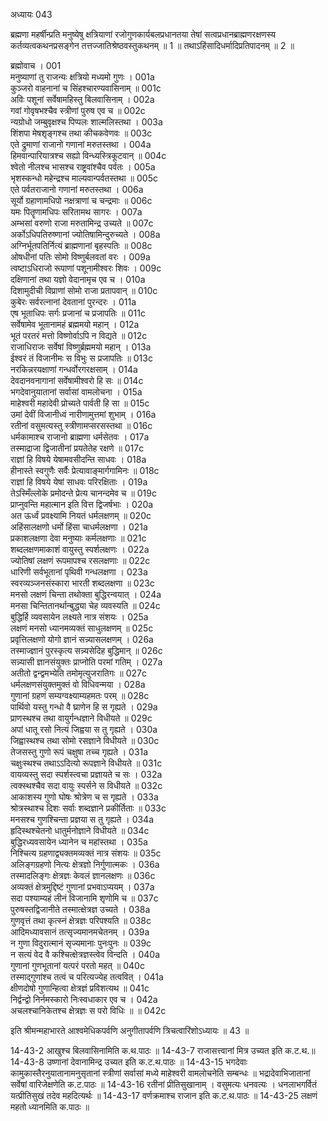अध्यायः 043

ब्रह्मणा महर्षीन्प्रति मनुष्येषु क्षत्रियाणां रजोगुणकार्यबलप्रधानतया तेषां सत्वप्रधानब्राह्मणरक्षणस्य कर्तव्यत्वकथनप्रसङ्गेन तत्तज्जातिश्रेष्ठवस्तुकथनम् ॥ 1 ॥ तथाऽहिंसादिधर्मादिप्रतिपादनम् ॥ 2 ॥

ब्रह्मोवाच ।	001  
मनुष्याणां तु राजन्यः क्षत्रियो मध्यमो गुणः ।	001a  
कुञ्जरो वाहनानां च सिंहश्चारण्यवासिनाम् ॥	001c  
अविः पशूनां सर्वेषामहिस्तु बिलवासिनाम् ।	002a  
गवां गोवृषभश्चैव स्त्रीणां पुरुष एव च ॥	002c  
न्यग्रोधो जम्बुवृक्षश्च पिप्पलः शाल्मलिस्तथा ।	003a  
शिंशपा मेषशृङ्गश्च तथा कीचकवेणवः ॥	003c  
एते द्रुमाणां राजानो गणानां मरुतस्तथा ।	004a  
हिमवान्पारियात्रश्च सह्यो विन्ध्यस्त्रिकूटवान् ॥	004c  
श्वेतो नीलश्च भासश्च राष्ट्रवांश्चैव पर्वतः ।	005a  
भृशस्कन्धो महेन्द्रश्च माल्यवान्पर्वतस्तथा ॥	005c  
एते पर्वतराजानो गणानां मरुतस्तथा ।	006a  
सूर्यो ग्रहाणामधिपो नक्षत्राणां च चन्द्रमाः ॥	006c  
यमः पितॄणामधिपः सरितामथ सागरः ।	007a  
अम्भसां वरुणो राजा मरुतामिन्द्र उच्यते ॥	007c  
अर्कोऽधिपतिरुष्णानां ज्योतिषामिन्दुरुच्यते ।	008a  
अग्निर्भूतपतिर्नित्यं ब्राह्मणानां बृहस्पतिः ॥	008c  
ओषधीनां पतिः सोमो विष्णुर्बलवतां वरः ।	009a  
त्वष्टाऽधिराजो रूपाणां पशूनामीश्वरः शिवः ।	009c  
दक्षिणानां तथा यज्ञो वेदानामृच एव च ।	010a  
दिशामुदीची विप्राणां सोमो राजा प्रतापवान् ॥	010c  
कुबेरः सर्वरत्नानां देवतानां पुरन्दरः ।	011a  
एष भूताधिपः सर्गः प्रजानां च प्रजापतिः ॥	011c  
सर्वेषामेव भूतानामहं ब्रह्ममयो महान् ।	012a  
भूतं परतरं मत्तो विष्णोर्वाऽपि न विद्यते ॥	012c  
राजाधिराजः सर्वेषां विष्णुर्ब्रह्ममयो महान् ।	013a  
ईश्वरं तं विजानीमः स विभुः स प्रजापतिः ॥	013c  
नरकिन्नरयक्षाणां गन्धर्वोरगरक्षसाम् ।	014a  
देवदानवनागानां सर्वेषामीश्वरो हि सः ॥	014c  
भगदेवानुयातानां सर्वासां वामलोचना ।	015a  
माहेश्वरी महादेवी प्रोच्यते पार्वती हि सा ॥	015c  
उमां देवीं विजानीध्वं नारीणामुत्तमां शुभाम् ।	016a  
रतीनां वसुमत्यस्तु स्त्रीणामप्सरसस्तथा ॥	016c  
धर्मकामाश्च राजानो ब्राह्मणा धर्मसेतवः ।	017a  
तस्माद्राजा द्विजातीनां प्रयतेतेह रक्षणे ॥	017c  
राज्ञां हि विषये येषामवसीदन्ति साधवः ।	018a  
हीनास्ते स्वगुणैः सर्वैः प्रेत्यावाङ्मार्गगामिनः ॥	018c  
राज्ञां हि विषये येषां साधवः परिरक्षिताः ।	019a  
तेऽस्मिँल्लोके प्रमोदन्ते प्रेत्य चानन्दमेव च ॥	019c  
प्राप्नुवन्ति महात्मान इति वित्त द्विजर्षभाः ।	020a  
अत ऊर्ध्वं प्रवक्ष्यामि नियतं धर्मलक्षणम् ॥	020c  
अहिंसालक्षणो धर्मो हिंसा चाधर्मलक्षणा ।	021a  
प्रकाशलक्षणा देवा मनुष्याः कर्मलक्षणाः ॥	021c  
शब्दलक्षणमाकाशं वायुस्तु स्पर्शलक्षणः ।	022a  
ज्योतिषां लक्षणं रूपमापश्च रसलक्षणाः ॥	022c  
धारिणी सर्वभूतानां पृथिवी गन्धलक्षणा ।	023a  
स्वरव्यञ्जनसंस्कारा भारती शब्दलक्षणा ॥	023c  
मनसो लक्षणं चिन्ता तथोक्ता बुद्धिरन्वयात् ।	024a  
मनसा चिन्तितानर्थान्बुद्ध्या चेह व्यवस्यति ॥	024c  
बुद्धिर्हि व्यवसायेन लक्ष्यते नात्र संशयः ।	025a  
लक्षणं मनसो ध्यानमव्यक्तं साधुलक्षणम् ॥	025c  
प्रवृत्तिलक्षणो योगो ज्ञानं सन्न्यासलक्षणम् ।	026a  
तस्माज्ज्ञानं पुरस्कृत्य सन्न्यसेदिह बुद्धिमान् ॥	026c  
सन्न्यासी ज्ञानसंयुक्तः प्राप्नोति परमां गतिम् ।	027a  
अतीतो द्वन्द्वमभ्येति तमोमृत्युजरातिगः ॥	027c  
धर्मलक्षणसंयुक्तमुक्तं वो विधिवन्मया ।	028a  
गुणानां ग्रहणं सम्यग्वक्ष्याम्यहमतः परम् ॥	028c  
पार्थिवो यस्तु गन्धो वै घ्राणेन हि स गृह्यते ।	029a  
प्राणस्थश्च तथा वायुर्गन्धज्ञाने विधीयते ॥	029c  
अपां धातू रसो नित्यं जिह्वया स तु गृह्यते ।	030a  
जिह्वास्थश्च तथा सोमो रसज्ञाने विधीयते ॥	030c  
तेजसस्तु गुणो रूपं चक्षुषा तच्च गृह्यते ।	031a  
चक्षुःस्थश्च तथाऽऽदित्यो रूपज्ञाने विधीयते ॥	031c  
वायव्यस्तु सदा स्पर्शस्त्वचा प्रज्ञायते च सः ।	032a  
त्वक्स्थश्चैव सदा वायुः स्पर्सने स विधीयते ॥	032c  
आकाशस्य गुणो घोषः श्रोत्रेण च स गृह्यते ।	033a  
श्रोत्रस्थाश्च दिशः सर्वाः शब्दज्ञाने प्रकीर्तिताः ॥	033c  
मनसश्च गुणश्चिन्ता प्रज्ञया स तु गृह्यते ।	034a  
हृदिस्थश्चेतनो धातुर्मनोज्ञाने विधीयते ॥	034c  
बुद्धिरध्यवसायेन ध्यानेन च महांस्तथा ।	035a  
निश्चित्य ग्रहणाद्व्यक्तमव्यक्तं नात्र संशयः ॥	035c  
अलिङ्गग्रहणो नित्यः क्षेत्रज्ञो निर्गुणात्मकः ।	036a  
तस्मादलिङ्गः क्षेत्रज्ञः केवलं ज्ञानलक्षणः ॥	036c  
अव्यक्तं क्षेत्रमुद्दिष्टं गुणानां प्रभवाऽप्ययम् ।	037a  
सदा पश्याम्यहं लीनं विजानामि शृणोमि च ॥	037c  
पुरुषस्तद्विजानीते तस्मात्क्षेत्रज्ञ उच्यते ।	038a  
गुणवृत्तं तथा कृत्स्नं क्षेत्रज्ञः परिपश्यति ॥	038c  
आदिमध्यावसानं तत्सृज्यमानमचेतनम् ।	039a  
न गुणा विदुरात्मानं सृज्यमानाः पुनःपुनः ॥	039c  
न सत्यं वेद वै कश्चित्क्षेत्रज्ञस्त्वेव विन्दति ।	040a  
गुणानां गुणभूतानां यत्परं परतो महत् ॥	040c  
तस्माद्गुणांश्च तत्वं च परित्यज्येह तत्ववित् ।	041a  
क्षीणदोषो गुणान्हित्वा क्षेत्रज्ञं प्रविशत्यथ ॥	041c  
निर्द्वन्द्वो निर्नमस्कारो निःस्वधाकार एव च ।	042a  
अचलश्चानिकेतश्च क्षेत्रज्ञः स परो विधिः ॥ ॥	042c  

इति श्रीमन्महाभारते आश्वमेधिकपर्वणि अनुगीतापर्वणि त्रिचत्वारिंशोऽध्यायः ॥ 43 ॥

14-43-2 आखुश्च बिलवासिनामिति क.थ.पाठः ॥ 14-43-7 राजासत्त्वानां मित्र उच्यत इति क.ट.थ.॥ 14-43-8 उष्णानां देवानामिन्द्र उच्यत इति क.ट.थ.पाठः ॥ 14-43-15 भगदेवाः कामुकास्तैरनुयातानामनुसृतानां स्त्रीणां सर्वासां मध्ये माहेश्वरी वामलोचनेति सम्बन्धः ॥ भद्रादेवाभिजातानां सर्वेषां वारिजेक्षणेति क.ट.पाठः ॥ 14-43-16 रतीनां प्रीतिसुखानाम् । वसुमत्यः धनवत्यः । धनलाभगर्वितं यत्प्रीतिसुखं तदेव महदित्यर्थः ॥ 14-43-17 वर्णक्रमाश्च राजान इति क.ट.थ.पाठः ॥ 14-43-25 लक्षणं महतो ध्यानमिति क.पाठः ॥
